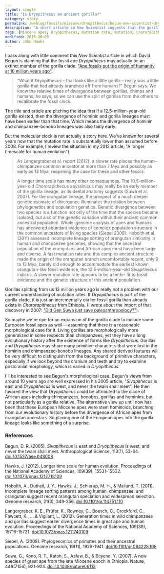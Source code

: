 ```yaml
---
layout: single
title: "Is Dryopithecus an ancient gorilla?"
category: story
permalink: /weblog/fossils/miocene/dryopithecus/begun-new-scientist-dryopithecus-gorilla-2015.html
description: "A short article in New Scientist suggests that the gorilla clade be expanded to include the famous Miocene ape form Dryopithecus."
tags: [Miocene apes, Dryopithecus, mutation rate, mutation, Chororapithecus]
modified: 2015-10-03
author: John Hawks
---
```



I pass along with little comment this <em>New Scientist</em> article in which David Begun is claiming that the fossil ape <em>Dryopithecus</em> may actually be an extinct member of the gorilla clade: <a href="https://www.newscientist.com/article/dn28274-ape-fossils-put-the-origin-of-humanity-at-10-million-years-ago/">"Ape fossils put the origin of humanity at 10 million years ago"</a>. 

<blockquote>“What if Dryopithecus – that looks like a little gorilla – really was a little gorilla that had already branched off from humans?” Begun says. We know the relative times of divergence between gorillas, chimps and humans, he says, so we can use the split of gorillas from the others to recalibrate the fossil clock.</blockquote>

The title and article are pitching the idea that if a 12.5-million-year-old gorilla existed, then the divergence of hominin and gorilla lineages must have been earlier than that time. Which means the divergence of hominin and chimpanzee-bonobo lineages was also fairly early. 

But the molecular clock is not actually a story here. We've known for several years now that the mutation rate is substantially lower than assumed before 2008. For example, I review the situation in my 2012 article, "A longer timescale for human evolution"). 

<blockquote>As Langergraber et al. report (2012), a slower rate places the human–chimpanzee common ancestor at more than 7 Mya and possibly as early as 13 Mya, reopening the case for these and other fossils.</blockquote>

<blockquote>A longer time scale has many other consequences. The 10.5-million-year-old Chororapithecus abyssinicus may really be an early member of the gorilla lineage, as its dental anatomy suggests (Suwa et al. 2007). For the orangutan lineage, the prospect of a much deeper genetic estimate of divergence illuminates the relation between phylogenetics and population genetics. Genetic divergence between two species is a function not only of the time that the species became isolated, but also of the genetic variation within their ancient common ancestral population. Whole-genome analysis of apes and humans has uncovered abundant evidence of complex population structure in the common ancestors of living species (Siepel 2009). Hobolth et al. (2011) assessed incomplete lineage sorting of orangutan similarity in human and chimpanzee genomes, showing that the ancestral population of the orangutans and African apes must have been large and diverse. A fast mutation rate and this complex ancient structure made the origin of the orangutan branch uncomfortably recent, only 9 to 13 Mya, barely old enough to accommodate the earliest known orangutan-like fossil evidence, the 12.5-million-year-old Sivapithecus indicus. A slower mutation rate appears to be a better fit to fossil evidence and the genetic structure of this ancient population.</blockquote>


Gorillas splitting from us 13 million years ago is really not a problem with our current understanding of mutation rates. If <em>Dryopithecus</em> is part of the gorilla clade, it is just an incrementally earlier fossil gorilla than already exists in <em>Chororapithecus</em> from Ethiopia. (I wrote about the import of that discovery in 2007: <a href="http://johnhawks.net/weblog/fossils/apes/chororapithecus/suwa_2007_chororapithecus_nature.html">"Did Gen Suwa just save paleoanthropology?"</a>).

So maybe we're ripe for an expansion of the gorilla clade to include some European fossil apes as well---assuming that there is a reasonable morphological case for it. Living gorillas are morphologically more generalized in some respects than chimpanzees, yet they have a long evolutionary history after the existence of forms like <em>Dryopithecus</em>. Gorillas and <em>Dryopithecus</em> may share many primitive characters that were lost in the hominin and chimpanzee-bonobo lineages. Any shared derived features will be very difficult to distinguish from the background of primitive characters, especially if we look beyond the cranium and teeth and try to examine postcranial morphology, which is varied in <em>Dryopithecus</em>. 

I'll be interested to see Begun's morphological case. Begun's views from around 10 years ago are well expressed in his 2005 article, "<em>Sivapithecus</em> is east and <em>Dryopithecus</em> is west, and never the twain shall meet". He then favored the view that <em>Dryopithecus</em> could be attributed to the clade of African apes including chimpanzees, bonobos, gorillas and hominins, but not particularly as a gorilla relative. The alternative view up until now has been that these European Miocene apes were stem hominoids, branching from our evolutionary history before the divergence of African apes from orangutan ancestors. So placing one of the European apes into the gorilla lineage looks like something of a surprise. 



### References

<p class="cite">Begun, D. R. (2005). <em>Sivapithecus</em> is east and <em>Dryopithecus</em> is west, and never the twain shall meet. Anthropological Science, 113(1), 53-64. <a href="http://dx.doi.org/10.1537/ase.04S008">doi:10.1537/ase.04S008</a></p>

<p class="cite">Hawks, J. (2012). Longer time scale for human evolution. Proceedings of the National Academy of Sciences, 109(39), 15531-15532. <a href="http://dx.doi.org/10.1073/pnas.1212718109">doi:10.1073/pnas.1212718109</a></p>

<p class="cite">Hobolth, A., Dutheil, J. Y., Hawks, J., Schierup, M. H., & Mailund, T. (2011). Incomplete lineage sorting patterns among human, chimpanzee, and orangutan suggest recent orangutan speciation and widespread selection. Genome research, 21(3), 349-356. <a href="http://dx.doi.org/10.1101/gr.114751.110">doi:10.1101/gr.114751.110</a></p>

<p class="cite">Langergraber, K. E., Prüfer, K., Rowney, C., Boesch, C., Crockford, C., Fawcett, K., ... & Vigilant, L. (2012). Generation times in wild chimpanzees and gorillas suggest earlier divergence times in great ape and human evolution. Proceedings of the National Academy of Sciences, 109(39), 15716-15721. <a href="http://dx.doi.org/10.1073/pnas.1211740109">doi:10.1073/pnas.1211740109</a></p>

<p class="cite">Siepel, A. (2009). Phylogenomics of primates and their ancestral populations. Genome research, 19(11), 1929-1941. <a href="http://dx.doi.org/10.1101/gr.084228.108">doi:10.1101/gr.084228.108</a></p>

<p class="cite">Suwa, G., Kono, R. T., Katoh, S., Asfaw, B., & Beyene, Y. (2007). A new species of great ape from the late Miocene epoch in Ethiopia. Nature, 448(7156), 921-924. <a href="http://dx.doi.org/10.1038/nature06113">doi:10.1038/nature06113</a></p>


